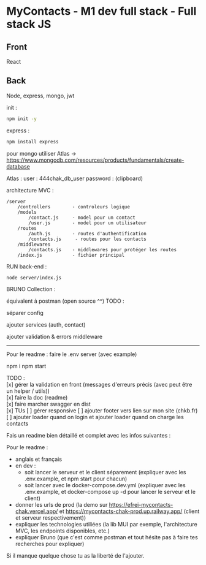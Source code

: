 # MyContacts - M1 dev full stack - Full stack JS

## Front

React

## Back

Node, express, mongo, jwt

init :

```bash
npm init -y
```

express :

```bash
npm install express
```

pour mongo utiliser Atlas -> <https://www.mongodb.com/resources/products/fundamentals/create-database>

Atlas :
user : 444chak_db_user
password : (clipboard)

architecture MVC :

```text
/server
    /controllers        - controleurs logique
    /models
        /contact.js     - model pour un contact
        /user.js        - model pour un utilisateur
    /routes
        /auth.js        - routes d'authentification
        /contacts.js     - routes pour les contacts
    /middlewares
        /contacts.js    - middlewares pour protéger les routes
    /index.js           - fichier principal
```

RUN back-end :

```bash
node server/index.js
```

BRUNO Collection :

équivalent à postman (open source ^^)
TODO :

séparer config

ajouter services (auth, contact)

ajouter validation & errors middleware

----

Pour le readme :
faire le .env server (avec example)

npm i
npm start

TODO :  
[x] gérer la validation en front (messages d'erreurs précis (avec peut être un helper / utils))  
[x] faire la doc (readme)  
[x] faire marcher swagger en dist  
[x] TUs
[ ] gérer responsive
[ ] ajouter footer vers lien sur mon site (chkb.fr)
[ ] ajouter loader quand on login et ajouter loader quand on charge les contacts

Fais un readme bien détaillé et complet avec les infos suivantes :

Pour le readme :

- anglais et français
- en dev :
  - soit lancer le serveur et le client séparement (expliquer avec les .env.example, et npm start pour chacun)
  - soit lancer avec le docker-compose.dev.yml (expliquer avec les .env.example, et docker-compose up -d pour lancer le serveur et le client)
- donner les urls de prod (la demo sur <https://efrei-mycontacts-chak.vercel.app/> et <https://mycontacts-chak-prod.up.railway.app/> (client et serveur respectivement))
- expliquer les technologies utiliées (la lib MUI par exemple, l'architecture MVC, les endpoints disponibles, etc.)
- expliquer Bruno (que c'est comme postman et tout hésite pas à faire tes recherches pour expliquer)

Si il manque quelque chose tu as la liberté de l'ajouter.
